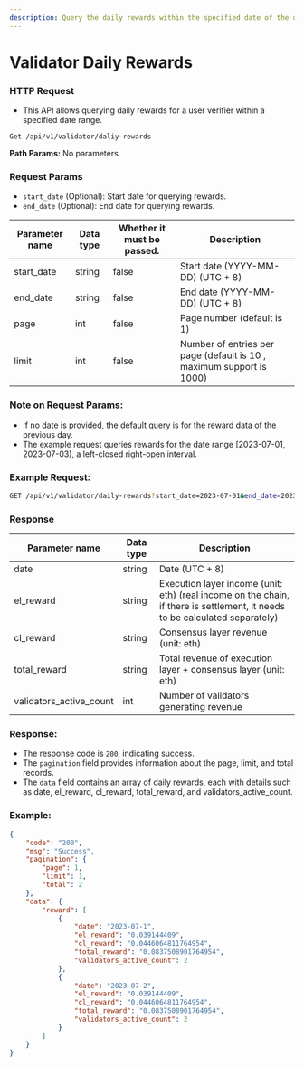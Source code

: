 ```yaml
---
description: Query the daily rewards within the specified date of the user verifier
---
```


# Validator Daily  Rewards

### **HTTP Request**

* This API allows querying daily rewards for a user verifier within a specified date range.

```HTTP
Get /api/v1/validator/daliy-rewards
```

**Path Params:** No parameters



### **Request Params**

* `start_date` (Optional): Start date for querying rewards.
* `end_date` (Optional): End date for querying rewards.

| **Parameter name** | **Data type** | **Whether it must be passed.** | **Description**                                                      |
| ------------------ | ------------- | ------------------------------ | -------------------------------------------------------------------- |
| start\_date        | string        | false                          | Start date (YYYY-MM-DD) (UTC + 8)                                    |
| end\_date          | string        | false                          | End date (YYYY-MM-DD) (UTC + 8)                                      |
| page               | int           | false                          | Page number (default is 1)                                           |
| limit              | int           | false                          | Number of entries per page (default is 10 , maximum support is 1000) |

### **Note on Request Params:**

* If no date is provided, the default query is for the reward data of the previous day.
* The example request queries rewards for the date range \[2023-07-01, 2023-07-03), a left-closed right-open interval.

### **Example Request:**

```bash
GET /api/v1/validator/daily-rewards?start_date=2023-07-01&end_date=2023-07-03

```

### **Response**

| **Parameter name**        | **Data type** | **Description**                                                                                                             |
| ------------------------- | ------------- | --------------------------------------------------------------------------------------------------------------------------- |
| date                      | string        | Date (UTC + 8)                                                                                                              |
| el\_reward                | string        | Execution layer income (unit: eth) (real income on the chain, if there is settlement, it needs to be calculated separately) |
| cl\_reward                | string        | Consensus layer revenue (unit: eth)                                                                                         |
| total\_reward             | string        | Total revenue of execution layer + consensus layer (unit: eth)                                                              |
| validators\_active\_count | int           | Number of validators generating revenue                                                                                     |

### **Response:**

* The response code is `200`, indicating success.
* The `pagination` field provides information about the page, limit, and total records.
* The `data` field contains an array of daily rewards, each with details such as date, el\_reward, cl\_reward, total\_reward, and validators\_active\_count.

### **Example:**

```JSON
{
    "code": "200",
    "msg": "Success",
    "pagination": {
        "page": 1,
        "limit": 1,
        "total": 2
    },
    "data": {
        "reward": [
            {
                "date": "2023-07-1",
                "el_reward": "0.039144409",
                "cl_reward": "0.0446064811764954",
                "total_reward": "0.0837508901764954",
                "validators_active_count": 2
            },
            {
                "date": "2023-07-2",
                "el_reward": "0.039144409",
                "cl_reward": "0.0446064811764954",
                "total_reward": "0.0837508901764954",
                "validators_active_count": 2
            }
        ]
    }
}
```
